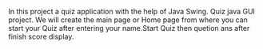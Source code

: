 In this project a quiz application with the help of Java Swing. Quiz java GUI project. We will create the main page or Home page from where you can start your Quiz after entering your name.Start Quiz then quetion ans after finish score display.
